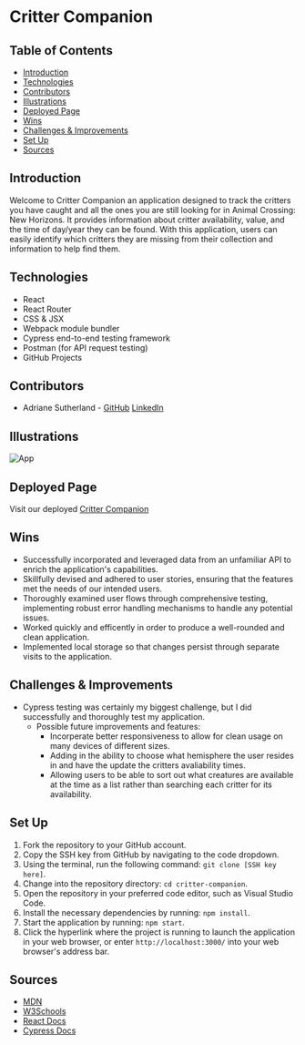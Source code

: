 # Critter Companion
## Table of Contents
  - [Introduction](#Introduction)
  - [Technologies](#Technologies)
  - [Contributors](#Contributors)
  - [Illustrations](#Illustrations)
  - [Deployed Page](#Deployed-Page)
  - [Wins](#Wins)
  - [Challenges & Improvements](#Challenges-&-Improvements)
  - [Set Up](#Set-Up)
  - [Sources](#Sources)
## Introduction
Welcome to Critter Companion an application designed to track the critters you have caught and all the ones you are still looking for in Animal Crossing: New Horizons. It provides information about critter availability, value, and the time of day/year they can be found. With this application, users can easily identify which critters they are missing from their collection and information to help find them.
## Technologies
  - React
  - React Router
  - CSS & JSX
  - Webpack module bundler
  - Cypress end-to-end testing framework
  - Postman (for API request testing)
  - GitHub Projects
## Contributors
  - Adriane Sutherland - [GitHub](https://github.com/asutherland91) [LinkedIn](https://www.linkedin.com/in/adrianesutherland/)
## Illustrations
![App](https://media3.giphy.com/media/v1.Y2lkPTc5MGI3NjExYWMxNThiYTA5NDU2NjQ2MWYyMWJjZTBmOTI1OTA2ZWZkZjViYmVmNCZlcD12MV9pbnRlcm5hbF9naWZzX2dpZklkJmN0PWc/363PElrmWhplK1YTF3/giphy.gif)
## Deployed Page
Visit our deployed [Critter Companion](https://critter-companion-pi.vercel.app/)
## Wins
- Successfully incorporated and leveraged data from an unfamiliar API to enrich the application's capabilities.
- Skillfully devised and adhered to user stories, ensuring that the features met the needs of our intended users.
- Thoroughly examined user flows through comprehensive testing, implementing robust error handling mechanisms to handle any potential issues.
- Worked quickly and efficently in order to produce a well-rounded and clean application.
- Implemented local storage so that changes persist through separate visits to the application.
## Challenges & Improvements
- Cypress testing was certainly my biggest challenge, but I did successfully and thoroughly test my application.
  - Possible future improvements and features:
    - Incorperate better responsiveness to allow for clean usage on many devices of different sizes.
    - Adding in the ability to choose what hemisphere the user resides in and have the update the critters avaliability times.
    - Allowing users to be able to sort out what creatures are available at the time as a list rather than searching each critter for its availability.
## Set Up
1. Fork the repository to your GitHub account.
2. Copy the SSH key from GitHub by navigating to the code dropdown.
3. Using the terminal, run the following command: `git clone [SSH key here]`.
4. Change into the repository directory: `cd critter-companion`.
5. Open the repository in your preferred code editor, such as Visual Studio Code.
6. Install the necessary dependencies by running: `npm install`.
7. Start the application by running: `npm start`.
8. Click the hyperlink where the project is running to launch the application in your web browser, or enter `http://localhost:3000/` into your web browser's address bar.
## Sources
  - [MDN](http://developer.mozilla.org/en-US/)
  - [W3Schools](https://www.w3schools.com/)
  - [React Docs](https://reactjs.org/docs/getting-started.html)
  - [Cypress Docs](https://docs.cypress.io/guides/overview/why-cypress.html)
